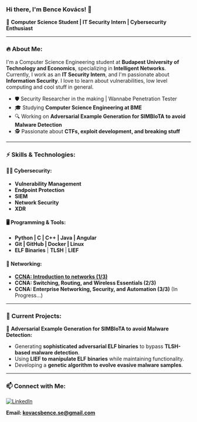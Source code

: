 ### Hi there, I'm Bence Kovács! 👋

🚀 **Computer Science Student | IT Security Intern | Cybersecurity Enthusiast**

---

### 🔥 About Me:

I'm a Computer Science Engineering student at **Budapest University of Technology and Economics**, specializing in **Intelligent Networks**. Currently, I work as an **IT Security Intern**, and I'm passionate about **Information Security**. I love to learn about vulnerabilities, low level computing and cool stuff in general.

- 🛡️ Security Researcher in the making | Wannabe Penetration Tester
- 🎓 Studying **Computer Science Engineering at BME**
- 🔍 Working on **Adversarial Example Generation for SIMBIoTA to avoid Malware Detection**
- 🕵️ Passionate about **CTFs, exploit development, and breaking stuff**

---

### ⚡ Skills & Technologies:

#### 🏴‍☠️ Cybersecurity:
- **Vulnerability Management**
- **Endpoint Protection**
- **SIEM**
- **Network Security**
- **XDR**

#### 🖥️ Programming & Tools:
- **Python | C | C++ | Java | Angular**
- **Git | GitHub | Docker | Linux**
- **ELF Binaries** | **TLSH** | **LIEF**
  
#### 🛜 Networking:
- **[CCNA: Introduction to networks (1/3)](https://www.credly.com/badges/085360eb-a178-4059-afc2-156a596efe7e)**
- **CCNA: Switching, Routing, and Wireless Essentials (2/3)**
- **CCNA: Enterprise Networking, Security, and Automation (3/3)** (In Progress...)
---

### 🚀 Current Projects:
🔹 **Adversarial Example Generation for SIMBIoTA to avoid Malware Detection:**
- Generating **sophisticated adversarial ELF binaries** to bypass **TLSH-based malware detection**.
- Using **LIEF to manipulate ELF binaries** while maintaining functionality.
- Developing a **genetic algorithm to evolve evasive malware samples**.

---

### 📫 Connect with Me:
[![LinkedIn](https://img.shields.io/badge/LinkedIn-Bence%20Kovacs-blue?style=for-the-badge&logo=linkedin)](https://www.linkedin.com/in/bence-kovacs-/)

**Email: [kovacsbence.se@gmail.com](mailto:kovacsbence.se@gmail.com)**

